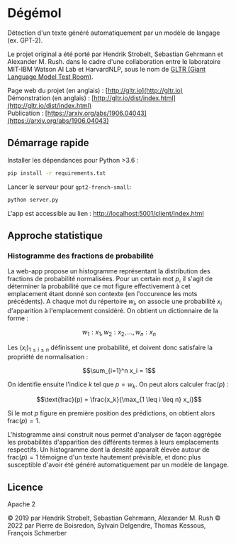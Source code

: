 # Dégémol
Détection d'un texte généré automatiquement par un modèle de langage (ex. GPT-2).

Le projet original a été porté par Hendrik Strobelt, Sebastian Gehrmann et Alexander M. Rush. dans le cadre d'une collaboration entre le laboratoire MIT-IBM Watson AI Lab et HarvardNLP, sous le nom de <a href='http://gltr.io'>GLTR (Giant Language Model Test Room)</a>.

Page web du projet (en anglais) : [http://gltr.io](http://gltr.io)<br>
Démonstration (en anglais) : [http://gltr.io/dist/index.html](http://gltr.io/dist/index.html)<br>
Publication : [https://arxiv.org/abs/1906.04043](https://arxiv.org/abs/1906.04043)<br> 

## Démarrage rapide

Installer les dépendances pour Python >3.6 :

```bash
pip install -r requirements.txt
```

Lancer le serveur pour `gpt2-french-small`:

```bash
python server.py

```

L'app est accessible au lien : [http://localhost:5001/client/index.html](http://localhost:5001/client/index.html)

## Approche statistique

### Histogramme des fractions de probabilité

La web-app propose un histogramme représentant la distribution des fractions de probabilité normalisées. Pour un certain mot $p$, il s'agit de déterminer la probabilité que ce mot figure effectivement à cet emplacement étant donné son contexte (en l'occurence les mots précédents). A chaque mot du répertoire $w_i$, on associe une probabilité $x_i$ d'apparition à l'emplacement considéré. On obtient un dictionnaire de la forme :

$${w_1: x_1, w_2: x_2, ..., w_n: x_n}$$

Les $(x_i)_{1 \leq i \leq n}$ définissent une probabilité, et doivent donc satisfaire la propriété de normalisation :

$$\sum_{i=1}^n x_i = 1$$

On identifie ensuite l'indice $k$ tel que $p = w_k$. On peut alors calculer $\text{frac}(p)$ :

$$\text{frac}(p) = \frac{x_k}{\max_{1 \leq i \leq n} x_i}$$

Si le mot $p$ figure en première position des prédictions, on obtient alors $\text{frac}(p)=1$.

L'histogramme ainsi construit nous permet d'analyser de façon aggrégée les probabilités d'apparition des différents termes à leurs emplacements respectifs. Un histogramme dont la densité apparaît élevée autour de $\text{frac}(p)=1$ témoigne d'un texte hautement prévisible, et donc plus susceptible d'avoir été généré automatiquement par un modèle de langage.

## Licence

Apache 2

© 2019 par Hendrik Strobelt, Sebastian Gehrmann, Alexander M. Rush
© 2022 par Pierre de Boisredon, Sylvain Delgendre, Thomas Kessous, François Schmerber